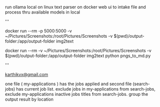 run ollama local on linux
text parser on docker
web ui to intake file and process thru available models in local

'''

docker run --rm -p 5000:5000 -v ~/Pictures/Screenshots:/root/Pictures/Screenshots -v $(pwd)/output-folder:/app/output-folder img2text




docker run --rm -v ~/Pictures/Screenshots:/root/Pictures/Screenshots -v $(pwd)/output-folder:/app/output-folder img2text python pngs_to_md.py

'''


karthikvx@gmail.com


one file  ( my-applications ) has the jobs applied and second file (search-jobs) has current job list. exclude jobs in my-applications from search-jobs, exclude my-applications inactive jobs titles from search-jobs. group the output result by location   